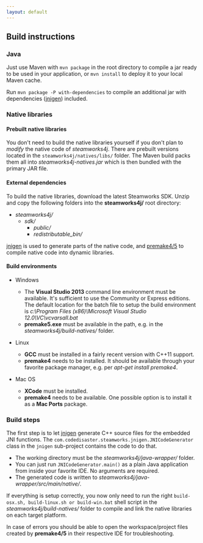```yaml
---
layout: default
---
```


## Build instructions

### Java

Just use Maven with ```mvn package``` in the root directory to compile a jar ready to be used in your application, or ```mvn install``` to deploy it to your local Maven cache.

Run ```mvn package -P with-dependencies``` to compile an additional jar with dependencies ([jnigen](https://github.com/libgdx/libgdx/wiki/jnigen)) included.

### Native libraries

#### Prebuilt native libraries

You don't need to build the native libraries yourself if you don't plan to *modify* the native code of *steamworks4j*. There are prebuilt versions located in the ```steamworks4j/natives/libs/``` folder. The Maven build packs them all into *steamworks4j-natives.jar* which is then bundled with the primary JAR file.

#### External dependencies

To build the native libraries, download the latest Steamworks SDK. Unzip and copy the following folders into the **steamworks4j/** root directory:

- *steamworks4j/*
    - *sdk/*
        - *public/*
        - *redistributable_bin/*

[jnigen](https://github.com/libgdx/libgdx/wiki/jnigen) is used to generate parts of the native code, and [premake4/5](http://industriousone.com/premake) to compile native code into dynamic libraries.

#### Build environments

- Windows

  - The **Visual Studio 2013** command line environment must be available. It's sufficient to use the Community or Express editions. The default location for the batch file to setup the build environment is *c:\Program Files (x86)\Microsoft Visual Studio 12.0\VC\vcvarsall.bat*
  - **premake5.exe** must be available in the path, e.g. in the *steamworks4j/build-natives/* folder.

- Linux

  - **GCC** must be installed in a fairly recent version with C++11 support.
  - **premake4** needs to be installed. It should be available through your favorite package manager, e.g. per *apt-get install premake4*.

- Mac OS

  - **XCode** must be installed.
  - **premake4** needs to be available. One possible option is to install it as a **Mac Ports** package.

### Build steps

The first step is to let [jnigen](https://github.com/libgdx/libgdx/wiki/jnigen) generate C++ source files for the embedded JNI functions. The `com.codedisaster.steamworks.jnigen.JNICodeGenerator` class in the `jnigen` sub-project contains the code to do that.

- The working directory must be the *steamworks4j/java-wrapper/* folder.
- You can just run `JNICodeGenerator.main()` as a plain Java application from inside your favorite IDE. No arguments are required.
- The generated code is written to *steamworks4j/java-wrapper/src/main/native/*.

If everything is setup correctly, you now only need to run the right `build-osx.sh, build-linux.sh or build-win.bat` shell script in the *steamworks4j/build-natives/* folder to compile and link the native libraries on each target platform.

In case of errors you should be able to open the workspace/project files created by **premake4/5** in their respective IDE for troubleshooting.
